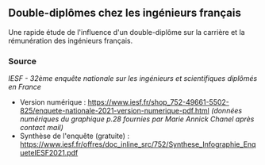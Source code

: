 ## Double-diplômes chez les ingénieurs français
Une rapide étude de l'influence d'un double-diplôme sur la carrière et la rémunération des ingénieurs français.

### Source
*IESF - 32ème enquête nationale sur les ingénieurs et scientifiques diplômés en France*
* Version numérique : https://www.iesf.fr/shop_752-49661-5502-825/enquete-nationale-2021-version-numerique-pdf.html *(données numériques du graphique p.28 fournies par Marie Annick Chanel après contact mail)*
* Synthèse de l'enquête (gratuite) : https://www.iesf.fr/offres/doc_inline_src/752/Synthese_Infographie_EnqueteIESF2021.pdf
